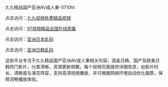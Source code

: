 久久精品国产亚洲AV成人果-0710ht

点击访问：<a href="https://heiliaowt0d7p.pages.dev">九九视频免费精品视频</a>

点击访问：<a href="https://heiliaoga6s9v.pages.dev">97视频精品全国在线观看</a>

点击访问：<a href="https://heiliaoow5kzm.pages.dev">亚洲日本乱码</a>

点击访问：<a href="https://heiliao2dmwwy.pages.dev">亚洲日韩乱码</a>

这些平台专注于久久精品国产亚洲AV成人果相关内容，涵盖日韩、国产及欧美日韩热门影片，分类清晰，资源更新频繁。每个视频页面提供详细信息，如影片时长、清晰度与演员阵容，支持高清视频播放，并可根据网络环境自动优化画质，保障流畅播放体验。

<span style="display:none;">[Canonical link](https://github.com/chieu20250710/chieu7 ）</span>
